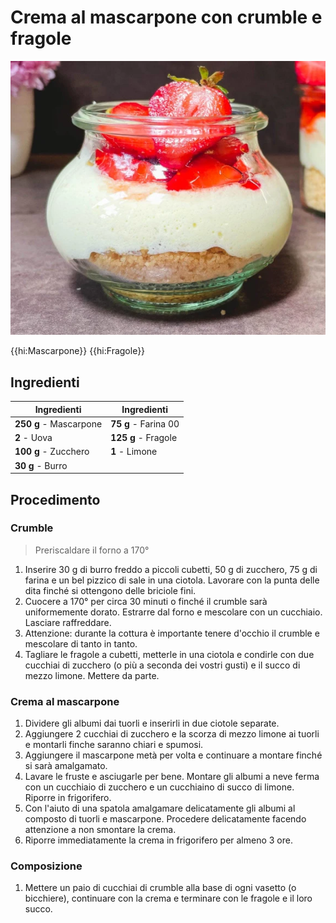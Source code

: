 # Crema al mascarpone con crumble e fragole

![](img/Crema-al-mascarpone-con-crumble-e-fragole.webp)

{{hi:Mascarpone}}
{{hi:Fragole}}

## Ingredienti

| Ingredienti                  | Ingredienti             |
| ---------------------------- | ----------------------- |
| **250 g** - Mascarpone | **75 g** - Farina 00 |
| **2** - Uova | **125 g** - Fragole |
| **100 g** - Zucchero | **1** - Limone |
| **30 g** - Burro |  |

## Procedimento

### Crumble

> Preriscaldare il forno a 170°

1. Inserire 30 g di burro freddo a piccoli cubetti, 50 g di zucchero, 75 g di farina e un bel pizzico di sale in una ciotola. Lavorare con la punta delle dita finché si ottengono delle briciole fini.
1. Cuocere a 170° per circa 30 minuti o finché il crumble sarà uniformemente dorato. Estrarre dal forno e mescolare con un cucchiaio. Lasciare raffreddare.
1. Attenzione: durante la cottura è importante tenere d'occhio il crumble e mescolare di tanto in tanto.
1. Tagliare le fragole a cubetti, metterle in una ciotola e condirle con due cucchiai di zucchero (o più a seconda dei vostri gusti) e il succo di mezzo limone. Mettere da parte.

### Crema al mascarpone

1. Dividere gli albumi dai tuorli e inserirli in due ciotole separate.
1. Aggiungere 2 cucchiai di zucchero e la scorza di mezzo limone ai tuorli e montarli finche saranno chiari e spumosi.
1. Aggiungere il mascarpone metà per volta e continuare a montare finché si sarà amalgamato.
1. Lavare le fruste e asciugarle per bene. Montare gli albumi a neve ferma con un cucchiaio di zucchero e un cucchiaino di succo di limone. Riporre in frigorifero.
1. Con l'aiuto di una spatola amalgamare delicatamente gli albumi al composto di tuorli e mascarpone. Procedere delicatamente facendo attenzione a non smontare la crema.
1. Riporre immediatamente la crema in frigorifero per almeno 3 ore.

### Composizione

1. Mettere un paio di cucchiai di crumble alla base di ogni vasetto (o bicchiere), continuare con la crema e terminare con le fragole e il loro succo.
